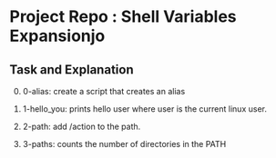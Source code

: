 # Project Repo : Shell Variables Expansionjo

## Task and Explanation

0. 0-alias: create a script that creates an alias

1. 1-hello_you: prints hello user where user is the current linux user.

3. 2-path: add /action to the path.

4. 3-paths: counts the number of directories in the PATH

